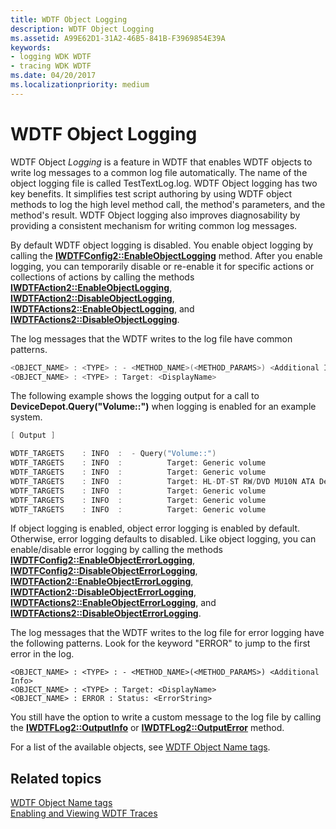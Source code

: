 ```yaml
---
title: WDTF Object Logging
description: WDTF Object Logging
ms.assetid: A99E62D1-31A2-46B5-841B-F3969854E39A
keywords:
- logging WDK WDTF
- tracing WDK WDTF
ms.date: 04/20/2017
ms.localizationpriority: medium
---
```


# WDTF Object Logging





WDTF Object *Logging* is a feature in WDTF that enables WDTF objects to write log messages to a common log file automatically. The name of the object logging file is called TestTextLog.log. WDTF Object logging has two key benefits. It simplifies test script authoring by using WDTF object methods to log the high level method call, the method's parameters, and the method's result. WDTF Object logging also improves diagnosability by providing a consistent mechanism for writing common log messages.

By default WDTF object logging is disabled. You enable object logging by calling the [**IWDTFConfig2::EnableObjectLogging**](https://msdn.microsoft.com/library/windows/hardware/hh406389) method. After you enable logging, you can temporarily disable or re-enable it for specific actions or collections of actions by calling the methods [**IWDTFAction2::EnableObjectLogging**](https://msdn.microsoft.com/library/windows/hardware/hh406319), [**IWDTFAction2::DisableObjectLogging**](https://msdn.microsoft.com/library/windows/hardware/hh406315), [**IWDTFActions2::EnableObjectLogging**](https://msdn.microsoft.com/library/windows/hardware/hh406357), and [**IWDTFActions2::DisableObjectLogging**](https://msdn.microsoft.com/library/windows/hardware/hh406349).

The log messages that the WDTF writes to the log file have common patterns.

```cpp
<OBJECT_NAME> : <TYPE> : - <METHOD_NAME>(<METHOD_PARAMS>) <Additional Info>
<OBJECT_NAME> : <TYPE> : Target: <DisplayName>
```

The following example shows the logging output for a call to **DeviceDepot.Query("Volume::")** when logging is enabled for an example system.

```cpp
[ Output ]

WDTF_TARGETS    : INFO  :  - Query("Volume::")
WDTF_TARGETS    : INFO  :          Target: Generic volume
WDTF_TARGETS    : INFO  :          Target: Generic volume
WDTF_TARGETS    : INFO  :          Target: HL-DT-ST RW/DVD MU10N ATA Device
WDTF_TARGETS    : INFO  :          Target: Generic volume
WDTF_TARGETS    : INFO  :          Target: Generic volume
WDTF_TARGETS    : INFO  :          Target: Generic volume
```

If object logging is enabled, object error logging is enabled by default. Otherwise, error logging defaults to disabled. Like object logging, you can enable/disable error logging by calling the methods [**IWDTFConfig2::EnableObjectErrorLogging**](https://msdn.microsoft.com/library/windows/hardware/hh406387), [**IWDTFConfig2::DisableObjectErrorLogging**](https://msdn.microsoft.com/library/windows/hardware/hh406383), [**IWDTFAction2::EnableObjectErrorLogging**](https://msdn.microsoft.com/library/windows/hardware/hh406317), [**IWDTFAction2::DisableObjectErrorLogging**](https://msdn.microsoft.com/library/windows/hardware/hh406313), [**IWDTFActions2::EnableObjectErrorLogging**](https://msdn.microsoft.com/library/windows/hardware/hh406353), and [**IWDTFActions2::DisableObjectErrorLogging**](https://msdn.microsoft.com/library/windows/hardware/hh406346).

The log messages that the WDTF writes to the log file for error logging have the following patterns. Look for the keyword "ERROR" to jump to the first error in the log.

``` syntax
<OBJECT_NAME> : <TYPE> : - <METHOD_NAME>(<METHOD_PARAMS>) <Additional Info>
<OBJECT_NAME> : <TYPE> : Target: <DisplayName>
<OBJECT_NAME> : ERROR : Status: <ErrorString>
```

You still have the option to write a custom message to the log file by calling the [**IWDTFLog2::OutputInfo**](https://msdn.microsoft.com/library/windows/hardware/hh451016) or [**IWDTFLog2::OutputError**](https://msdn.microsoft.com/library/windows/hardware/hh451014) method.

For a list of the available objects, see [WDTF Object Name tags](wdtf-object-name-tags.md).

## Related topics
[WDTF Object Name tags](wdtf-object-name-tags.md)  
[Enabling and Viewing WDTF Traces](viewing-wdtf-traces.md)  




